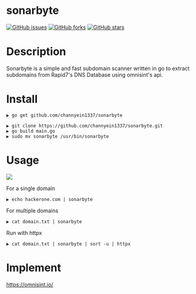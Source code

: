 # sonarbyte
[![GitHub issues](https://img.shields.io/github/issues/channyein1337/sonarbyte)](https://github.com/channyein1337/sonarbyte/issues)
[![GitHub forks](https://img.shields.io/github/forks/channyein1337/sonarbyte)](https://github.com/channyein1337/sonarbyte/network)
[![GitHub stars](https://img.shields.io/github/stars/channyein1337/sonarbyte)](https://github.com/channyein1337/sonarbyte/stargazers)

# Description
Sonarbyte is a simple and fast subdomain scanner written in go to extract subdomains from Rapid7's DNS Database using omnisint's api.

# Install
```
▶ go get github.com/channyein1337/sonarbyte
```
```
▶ git clone https://github.com/channyein1337/sonarbyte.git
▶ go build main.go
▶ sudo mv sonarbyte /usr/bin/sonarbyte
```
# Usage

![](https://raw.githubusercontent.com/channyein1337/Sonarbyte/main/image/Sonarbytes.png)

For a single domain
```
▶ echo hackerone.com | sonarbyte 
```
For multiple domains
```
▶ cat domain.txt | sonarbyte
```
Run with httpx
```
▶ cat domain.txt | sonarbyte | sort -u | httpx
```

# Implement

https://omnisint.io/
